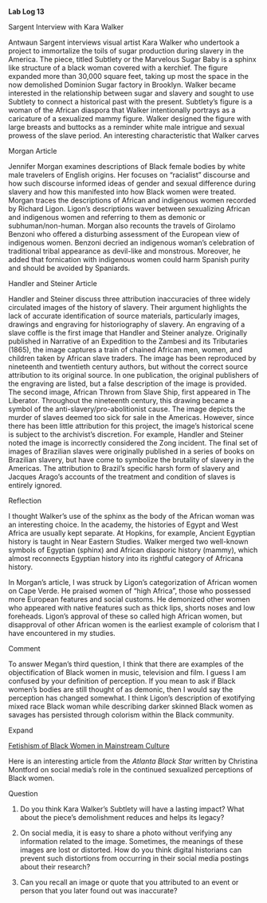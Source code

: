 

**Lab Log 13**

Sargent Interview with Kara Walker

Antwaun Sargent interviews visual artist Kara Walker who undertook a project to immortalize the toils of sugar production during slavery in the America. The piece, titled Subtlety or the Marvelous Sugar Baby is a sphinx like structure of a black woman covered with a kerchief. The figure expanded more than 30,000 square feet, taking up most the space in the now demolished Dominion Sugar factory in Brooklyn. Walker became interested in the relationship between sugar and slavery and sought to use Subtlety to connect a historical past with the present. Subtlety’s figure is a woman of the African diaspora that Walker intentionally portrays as a caricature of a sexualized mammy figure. Walker designed the figure with large breasts and buttocks as a reminder white male intrigue and sexual prowess of the slave period. An interesting characteristic that Walker carves 

Morgan Article

Jennifer Morgan examines descriptions of Black female bodies by white male travelers of English origins. Her focuses on “racialist” discourse and how such discourse informed ideas of gender and sexual difference during slavery and how this manifested into how Black women were treated. Morgan traces the descriptions of African and indigenous women recorded by Richard Ligon. Ligon’s descriptions waver between sexualizing African and indigenous women and referring to them as demonic or subhuman/non-human.  Morgan also recounts the travels of Girolamo Benzoni who offered a disturbing assessment of the European view of indigenous women. Benzoni decried an indigenous woman’s celebration of traditional tribal appearance as devil-like and monstrous. Moreover, he added that fornication with indigenous women could harm Spanish purity and should be avoided by Spaniards. 
 
Handler and Steiner Article

Handler and Steiner discuss three attribution inaccuracies of three widely circulated images of the history of slavery. Their argument highlights the lack of accurate identification of source materials, particularly images, drawings and engraving for historiography of slavery. An engraving of a slave coffle is the first image that Handler and Steiner analyze. Originally published in Narrative of an Expedition to the Zambesi and its Tributaries (1865), the image captures a train of chained African men, women, and children taken by African slave traders. The image has been reproduced by nineteenth and twentieth century authors, but without the correct source attribution to its original source. In one publication, the original publishers of the engraving are listed, but a false description of the image is provided. The second image, African Thrown from Slave Ship, first appeared in The Liberator. Throughout the nineteenth century, this drawing became a symbol of the anti-slavery/pro-abolitionist cause. The image depicts the murder of slaves deemed too sick for sale in the Americas. However, since there has been little attribution for this project, the image’s historical scene is subject to the archivist’s discretion. For example, Handler and Steiner noted the image is incorrectly considered the Zong incident. The final set of images of Brazilian slaves were originally published in a series of books on Brazilian slavery, but have come to symbolize the brutality of slavery in the Americas. The attribution to Brazil’s specific harsh form of slavery and Jacques Arago’s accounts of the treatment and condition of slaves is entirely ignored. 

Reflection

I thought Walker’s use of the sphinx as the body of the African woman was an interesting choice. In the academy, the histories of Egypt and West Africa are usually kept separate. At Hopkins, for example, Ancient Egyptian history is taught in Near Eastern Studies. Walker merged two well-known symbols of Egyptian (sphinx) and African diasporic history (mammy), which almost reconnects Egyptian history into its rightful category of Africana history.

In Morgan’s article, I was struck by Ligon’s categorization of African women on Cape Verde. He praised women of “high Africa”, those who possessed more European features and social customs. He demonized other women who appeared with native features such as thick lips, shorts noses and low foreheads. Ligon’s approval of these so called high African women, but disapproval of other African women is the earliest example of colorism that I have encountered in my studies. 

Comment

To answer Megan’s third question, I think that there are examples of the objectification of Black women in music, television and film.  I guess I am confused by your definition of perception. If you mean to ask if Black women’s bodies are still thought of as demonic, then I would say the perception has changed somewhat. I think Ligon’s description of exotifying mixed race Black woman while describing darker skinned Black women as savages has persisted through colorism within the Black community. 

Expand

[Fetishism of Black Women in Mainstream Culture](http://atlantablackstar.com/2014/12/06/fetishism-black-women-mainstream-culture-history-future/)

Here is an interesting article from the *Atlanta Black Star* written by Christina Montford on social media’s role in the continued sexualized perceptions of Black women. 


Question

1. Do you think Kara Walker’s Subtlety will have a lasting impact? What about the piece’s demolishment reduces and helps its legacy?

2. On social media, it is easy to share a photo without verifying any information related to the image. Sometimes, the meanings of these images are lost or distorted. How do you think digital historians can prevent such distortions from occurring in their social media postings about their research?

3. Can you recall an image or quote that you attributed to an event or person that you later found out was inaccurate? 































































































































































































































































































































































































































































































































































































































































































































































































































































































































